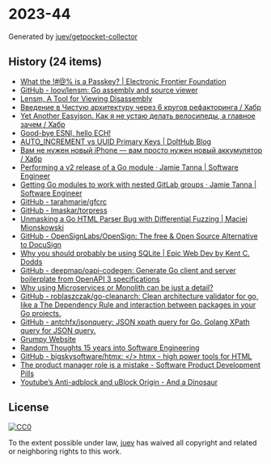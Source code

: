 # 2023-44

Generated by [juev/getpocket-collector](https://github.com/juev/getpocket-collector)

## History (24 items)

- [What the !#@% is a Passkey? | Electronic Frontier Foundation](https://www.eff.org/what-is-a-passkey)
- [GitHub - loov/lensm: Go assembly and source viewer](https://github.com/loov/lensm)
- [Lensm, A Tool for Viewing Disassembly](https://www.storj.io/blog/lensm)
- [Введение в Чистую архитектуру через 6 кругов рефакторинга / Хабр](https://habr.com/ru/articles/770494/)
- [Yet Another Easyjson. Как я не устаю делать велосипеды, а главное зачем / Хабр](https://habr.com/ru/companies/timeweb/articles/769718/)
- [Good-bye ESNI, hello ECH!](https://blog.cloudflare.com/encrypted-client-hello/)
- [AUTO_INCREMENT vs UUID Primary Keys | DoltHub Blog](https://www.dolthub.com/blog/2023-10-27-uuid-keys/)
- [Вам не нужен новый iPhone — вам просто нужен новый аккумулятор / Хабр](https://habr.com/ru/articles/770436/)
- [Performing a v2 release of a Go module · Jamie Tanna | Software Engineer](https://www.jvt.me/posts/2023/10/28/go-module-v2/)
- [Getting Go modules to work with nested GitLab groups · Jamie Tanna | Software Engineer](https://www.jvt.me/posts/2023/10/28/private-gitlab-subgroup-go/)
- [GitHub - tarahmarie/gfcrc](https://github.com/tarahmarie/gfcrc)
- [GitHub - Imaskar/torpress](https://github.com/Imaskar/torpress)
- [Unmasking a Go HTML Parser Bug with Differential Fuzzing | Maciej Mionskowski](https://mionskowski.pl/posts/unmasking-go-html-parser-bug/)
- [GitHub - OpenSignLabs/OpenSign: The free & Open Source Alternative to DocuSign](https://github.com/OpenSignLabs/OpenSign)
- [Why you should probably be using SQLite | Epic Web Dev by Kent C. Dodds](https://www.epicweb.dev/why-you-should-probably-be-using-sqlite)
- [GitHub - deepmap/oapi-codegen: Generate Go client and server boilerplate from OpenAPI 3 specifications](https://github.com/deepmap/oapi-codegen)
- [Why using Microservices or Monolith can be just a detail?](https://threedots.tech/post/microservices-or-monolith-its-detail/)
- [GitHub - roblaszczak/go-cleanarch: Clean architecture validator for go, like a The Dependency Rule and interaction between packages in your Go projects.](https://github.com/roblaszczak/go-cleanarch)
- [GitHub - antchfx/jsonquery: JSON xpath query for Go. Golang XPath query for JSON query.](https://github.com/antchfx/jsonquery)
- [Grumpy Website](https://grumpy.website/1389)
- [Random Thoughts 15 years into Software Engineering](https://roughlywritten.substack.com/p/random-thoughts-15-years-into-software)
- [GitHub - bigskysoftware/htmx: </> htmx - high power tools for HTML](https://github.com/bigskysoftware/htmx)
- [The product manager role is a mistake - Software Product Development Pills](https://sollecitom.github.io/software-product-development-blog/posts/2023/2023-10-21-product-manager-role-is-a-mistake/)
- [Youtube’s Anti-adblock and uBlock Origin - And a Dinosaur](https://andadinosaur.com/youtube-s-anti-adblock-and-ublock-origin)

## License

[![CC0](https://mirrors.creativecommons.org/presskit/buttons/88x31/svg/cc-zero.svg)](https://creativecommons.org/publicdomain/zero/1.0/)

To the extent possible under law, [juev](https://github.com/juev) has waived all copyright and related or neighboring rights to this work.
